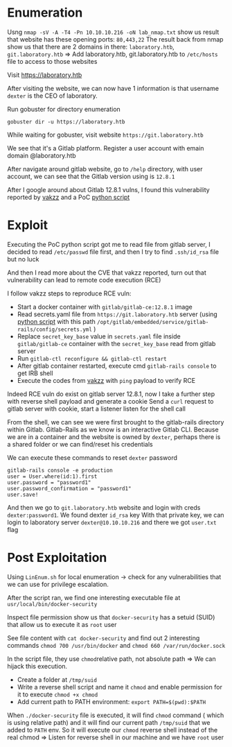 # Enumeration
Usng `nmap -sV -A -T4 -Pn 10.10.10.216 -oN lab_nmap.txt` show us result that website has these opening ports: `80,443,22`
The result back from nmap show us that there are 2 domains in there: `laboratory.htb`, `git.laboratory.htb`
=> Add laboratory.htb, git.laboratory.htb to `/etc/hosts` file to access to those websites

Visit https://laboratory.htb

After visiting the website, we can now have 1 information is that username `dexter` is the CEO of laboratory.

Run gobuster for directory enumeration

`gobuster dir -u https://laboratory.htb` 

While waiting for gobuster, visit website `https://git.laboratory.htb` 

We see that it's a Gitlab platform. Register a user account with emain domain @laboratory.htb

After navigate around gitlab website, go to `/help` directory, with user account, we can see that the Gitlab version using is `12.8.1`

After I google around about Gitlab 12.8.1 vulns, I found this vulnerability reported by [vakzz](https://hackerone.com/reports/827052)
and a PoC [python script](https://github.com/thewhiteh4t/cve-2020-10977)

# Exploit

Executing the PoC python script got me to read file from gitlab server, I decided to read `/etc/passwd` file first, and then I try to find `.ssh/id_rsa` file but no luck

And then I read more about the CVE that vakzz reported, turn out that vulnerability can lead to remote code execution (RCE) 

I follow vakzz steps to reproduce RCE vuln:
- Start a docker container with `gitlab/gitlab-ce:12.8.1` image
- Read secrets.yaml file from `https://git.laboratory.htb` server (using [python script](https://github.com/thewhiteh4t/cve-2020-10977) with this path `/opt/gitlab/embedded/service/gitlab-rails/config/secrets.yml` )
- Replace `secret_key_base` value in `secrets.yaml` file inside `gitlab/gitlab-ce` container with the `secret_key_base` read from gitlab server
- Run `gitlab-ctl reconfigure && gitlab-ctl restart`
- After gitlab container restarted, execute cmd `gitlab-rails console` to get IRB shell 
- Execute the codes from [vakzz](https://hackerone.com/reports/827052) with `ping` payload to verify RCE

Indeed RCE vuln do exist on gitlab server 12.8.1, now I take a further step with reverse shell payload and generate a cookie
Send a `curl` request to gitlab server with cookie, start a listener listen for the shell call

From the shell, we can see we were first brought to the gitlab-rails directory within Gitlab. Gitlab-Rails as we know is an interactive Gitlab CLI. Because we are in a container and the website is owned by `dexter`, perhaps there is a shared folder or we can find/reset his credentials

We can execute these commands to reset `dexter` password 
```
gitlab-rails console -e production
user = User.where(id:1).first
user.password = "password1"
user.password_confirmation = "password1"
user.save!
```

And then we go to `git.laboratory.htb` website and login with creds `dexter:password1`. We found dexter `id_rsa` key
With that private key, we can login to laboratory server `dexter@10.10.10.216` and there we got `user.txt` flag



# Post Exploitation
Using `LinEnum.sh` for local enumeration -> check for any vulnerabilities that we can use for privilege escalation.

After the script ran, we find one interesting executable file at `usr/local/bin/docker-security` 

Inspect file permission show us that `docker-security` has a setuid (SUID) that allow us to execute it as `root` user

See file content with `cat docker-security` and find out 2 interesting commands `chmod 700 /usr/bin/docker` and `chmod 660 /var/run/docker.sock`

In the script file, they use `chmod`relative path, not absolute path => We can hijack this execution.

- Create a folder at `/tmp/suid` 
- Write a reverse shell script and name it `chmod` and enable permission for it to execute `chmod +x chmod`
- Add current path to PATH environment: `export PATH=$(pwd):$PATH` 

When `./docker-security` file is executed, it will find `chmod` command ( which is using relative path) and it will find our current path `/tmp/suid` that we added to `PATH` env. So it will execute our `chmod` reverse shell instead of the real chmod
=> Listen for reverse shell in our machine and we have `root` user
